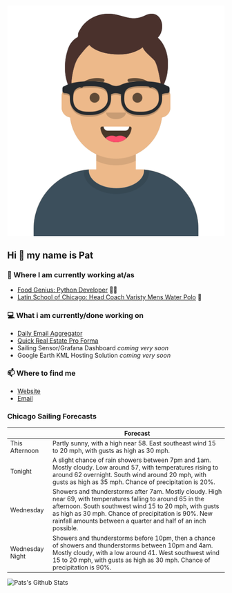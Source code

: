 [![Social banner for p-j-falconer](https://raw.githubusercontent.com/P-J-FALCONER/P-J-FALCONER/master/assets/avataaars.svg)](https://patfalconer.com/)
## Hi :wave: my name is Pat

### 💼 Where I am currently working at/as
- [Food Genius: Python Developer](https://getfoodgenius.com/) 🍔🐍
- [Latin School of Chicago: Head Coach Varisty Mens Water Polo](https://www.latinschool.org/) 🤽


### 💻 What i am currently/done working on
 - [Daily Email Aggregator](https://github.com/P-J-FALCONER/dott_daily_mail)
 - [Quick Real Estate Pro Forma](https://github.com/P-J-FALCONER/henry)
 - Sailing Sensor/Grafana Dashboard *coming very soon*
 - Google Earth KML Hosting Solution *coming very soon*

### 📫 Where to find me
 - [Website](https://patfalconer.com/)
 - [Email](mailto:patrick.j.falconer@gmail.com)


### Chicago Sailing Forecasts
|   | Forecast  |
|---|---|
| This Afternoon | Partly sunny, with a high near 58. East southeast wind 15 to 20 mph, with gusts as high as 30 mph. |
| Tonight | A slight chance of rain showers between 7pm and 1am. Mostly cloudy. Low around 57, with temperatures rising to around 62 overnight. South wind around 20 mph, with gusts as high as 35 mph. Chance of precipitation is 20%. |
| Wednesday | Showers and thunderstorms after 7am. Mostly cloudy. High near 69, with temperatures falling to around 65 in the afternoon. South southwest wind 15 to 20 mph, with gusts as high as 30 mph. Chance of precipitation is 90%. New rainfall amounts between a quarter and half of an inch possible. |
| Wednesday Night | Showers and thunderstorms before 10pm, then a chance of showers and thunderstorms between 10pm and 4am. Mostly cloudy, with a low around 41. West southwest wind 15 to 20 mph, with gusts as high as 30 mph. Chance of precipitation is 90%. |

![Pats's Github Stats](https://github-readme-stats.vercel.app/api?username=p-j-falconer&show_icons=true&theme=radical)
